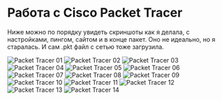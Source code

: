 # Работа с Cisco Packet Tracer

Ниже можно по порядку увидеть скриншоты как я делала, с настройками, пингом, сайтом и в конце пакет.
Оно не идеально, но я старалась. И сам .pkt файл с сетью тоже загрузила.

![Packet Tracer 01](Packet_tracer_01.jpg)
![Packet Tracer 02](Packet_tracer_02.jpg)
![Packet Tracer 03](Packet_tracer_03.jpg)
![Packet Tracer 04](Packet_tracer_04.jpg)
![Packet Tracer 05](Packet_tracer_05.jpg)
![Packet Tracer 06](Packet_tracer_06.jpg)
![Packet Tracer 07](Packet_tracer_07.jpg)
![Packet Tracer 08](Packet_tracer_08.jpg)
![Packet Tracer 09](Packet_tracer_09.jpg)
![Packet Tracer 10](Packet_tracer_10.jpg)
![Packet Tracer 11](Packet_tracer_11.jpg)
![Packet Tracer 12](Packet_tracer_12.jpg)
![Packet Tracer 13](Packet_tracer_13.jpg)
![Packet Tracer 14](Packet_tracer_14.jpg)

